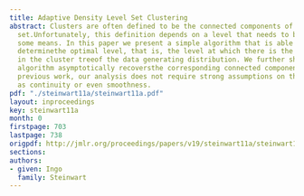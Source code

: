 ```yaml
---
title: Adaptive Density Level Set Clustering
abstract: Clusters are often defined to be the connected components of a density level
  set.Unfortunately, this definition depends on a level that needs to be user specifiedby
  some means. In this paper we present a simple algorithm that is able to asymptotically
  determinethe optimal level, that is, the level at which there is the first split
  in the cluster treeof the data generating distribution. We further show that this
  algorithm asymptotically recoversthe corresponding connected components. Unlike
  previous work, our analysis does not require strong assumptions on the density such
  as continuity or even smoothness.
pdf: "./steinwart11a/steinwart11a.pdf"
layout: inproceedings
key: steinwart11a
month: 0
firstpage: 703
lastpage: 738
origpdf: http://jmlr.org/proceedings/papers/v19/steinwart11a/steinwart11a.pdf
sections: 
authors:
- given: Ingo
  family: Steinwart
---
```

